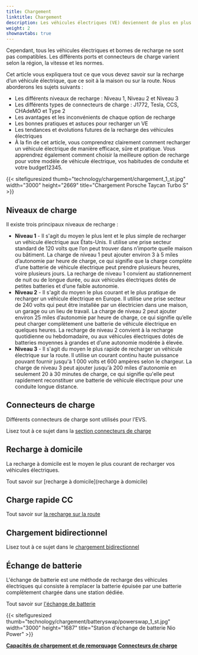 ```yaml
---
title: Chargement
linktitle: Chargement
description: Les véhicules électriques (VE) deviennent de plus en plus populaires et abordables, mais nécessitent une méthode de ravitaillement différente de celle des voitures conventionnelles. Au lieu de faire le plein d’essence, les véhicules électriques doivent se brancher sur une borne de recharge et recharger leurs batteries.
weight: 2
shownavtabs: true
---
```

<!-- markdownlint-disable MD033 -->

Cependant, tous les véhicules électriques et bornes de recharge ne sont pas compatibles. Les différents ports et connecteurs de charge varient selon la région, la vitesse et les normes.

Cet article vous expliquera tout ce que vous devez savoir sur la recharge d’un véhicule électrique, que ce soit à la maison ou sur la route. Nous aborderons les sujets suivants :

- Les différents niveaux de recharge : Niveau 1, Niveau 2 et Niveau 3
- Les différents types de connecteurs de charge : J1772, Tesla, CCS, CHAdeMO et Type 2
- Les avantages et les inconvénients de chaque option de recharge
- Les bonnes pratiques et astuces pour recharger un VE
- Les tendances et évolutions futures de la recharge des véhicules électriques
- À la fin de cet article, vous comprendrez clairement comment recharger un véhicule électrique de manière efficace, sûre et pratique. Vous apprendrez également comment choisir la meilleure option de recharge pour votre modèle de véhicule électrique, vos habitudes de conduite et votre budget12345.

{{< sitefiguresized thumb="technology/chargement/chargement_1_st.jpg" width="3000" height="2669" title="Chargement Porsche Taycan Turbo S" >}}

## Niveaux de charge

Il existe trois principaux niveaux de recharge :

- **Niveau 1** - Il s'agit du moyen le plus lent et le plus simple de recharger un véhicule électrique aux États-Unis. Il utilise une prise secteur standard de 120 volts que l’on peut trouver dans n’importe quelle maison ou bâtiment. La charge de niveau 1 peut ajouter environ 3 à 5 miles d’autonomie par heure de charge, ce qui signifie que la charge complète d’une batterie de véhicule électrique peut prendre plusieurs heures, voire plusieurs jours. La recharge de niveau 1 convient au stationnement de nuit ou de longue durée, ou aux véhicules électriques dotés de petites batteries et d’une faible autonomie.
- **Niveau 2** - Il s'agit du moyen le plus courant et le plus pratique de recharger un véhicule électrique en Europe. Il utilise une prise secteur de 240 volts qui peut être installée par un électricien dans une maison, un garage ou un lieu de travail. La charge de niveau 2 peut ajouter environ 25 miles d’autonomie par heure de charge, ce qui signifie qu’elle peut charger complètement une batterie de véhicule électrique en quelques heures. La recharge de niveau 2 convient à la recharge quotidienne ou hebdomadaire, ou aux véhicules électriques dotés de batteries moyennes à grandes et d’une autonomie modérée à élevée.
- **Niveau 3** - Il s'agit du moyen le plus rapide de recharger un véhicule électrique sur la route. Il utilise un courant continu haute puissance pouvant fournir jusqu'à 1 000 volts et 600 ampères selon le chargeur. La charge de niveau 3 peut ajouter jusqu'à 200 miles d'autonomie en seulement 20 à 30 minutes de charge, ce qui signifie qu'elle peut rapidement reconstituer une batterie de véhicule électrique pour une conduite longue distance.

## Connecteurs de charge

Différents connecteurs de charge sont utilisés pour l’EVS.

Lisez tout à ce sujet dans la [section connecteurs de charge](connecteurs)

## Recharge à domicile

La recharge à domicile est le moyen le plus courant de recharger vos véhicules électriques.

Tout savoir sur [recharge à domicile](recharge à domicile)

## Charge rapide CC

Tout savoir sur [la recharge sur la route](dcfastcharge)

## Chargement bidirectionnel

Lisez tout à ce sujet dans le [chargement bidirectionnel](bidirectionnel)

## Échange de batterie

L'échange de batterie est une méthode de recharge des véhicules électriques qui consiste à remplacer la batterie épuisée par une batterie complètement chargée dans une station dédiée.

Tout savoir sur [l'échange de batterie](batteryswap)

{{< sitefiguresized thumb="technology/chargement/batteryswap/powerswap_1_st.jpg" width="3000" height="1687" title="Station d'échange de batterie Nio Power" >}}


<div class="mt-3 mb-3">
     <a href="../cargoandtowing/" class="text-decoration-none text-black"><strong><i class="bi-arrow-left"></i> Capacités de chargement et de remorquage</strong ></a>
     <a href="connectors/" class="text-decoration-none text-black float-end"><strong>Connecteurs de charge <i class="bi-arrow-right"></i></strong></a>
</div>